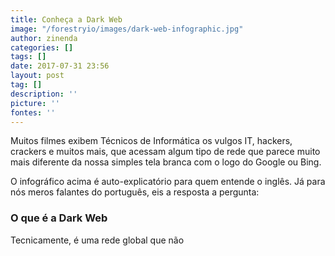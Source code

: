 ```yaml
---
title: Conheça a Dark Web
image: "/forestryio/images/dark-web-infographic.jpg"
author: zinenda
categories: []
tags: []
date: 2017-07-31 23:56
layout: post
tag: []
description: ''
picture: ''
fontes: ''
---
```



Muitos filmes exibem Técnicos de Informática os vulgos IT, hackers, crackers e muitos mais, que acessam algum tipo de rede que parece muito mais diferente da nossa simples tela branca com o logo do Google ou Bing.

O infográfico acima é auto-explicatório para quem entende o inglês. Já para nós meros falantes do português, eis a resposta a pergunta:

### O que é a Dark Web

Tecnicamente, é uma rede global que não